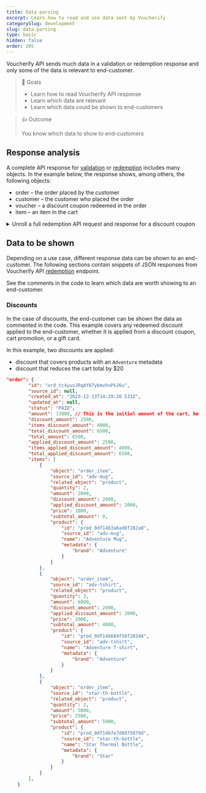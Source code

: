 ```yaml
---
title: Data parsing
excerpt: Learn how to read and use data sent by Voucherify
categorySlug: development
slug: data-parsing
type: basic
hidden: false
order: 205
---
```


Voucherify API sends much data in a validation or redemption response and only some of the data is relevant to end-customer.

> 📘 Goals
>
> - Learn how to read Voucherify API response
> - Learn which data are relevant
> - Learn which data could be shown to end-customers

> 👍 Outcome
> 
> You know which data to show to end-customers

## Response analysis

A complete API response for [validation](ref:validate-stacked-discounts) or [redemption](ref:redeem-stacked-discounts) includes many objects. In the example below, the response shows, among others, the following objects:
- order – the order placed by the customer
- customer – the customer who placed the order
- voucher – a discount coupon redeemed in the order
- item – an item in the cart

<!-- ^ Should we go into details and describe the sample response for all those objects?

I'd consider only the order and/or item.
 -->

<details>
<summary>Unroll a full redemption API request and response for a discount coupon</summary>
<p>

```json Request
{
    "customer": {
        "source_id": "test_customer_id_2"
    },
    "redeemables": [
        {
            "object": "voucher",
            "id": "Basic-discount-1"
        }
    ],
    "order": {
        "items": [
            {
                "source_id": "adv-mug",
                "related_object": "product",
                "price": 1000,
                "quantity": 2,
                "product": {
                    "metadata": {
                        "brand": "Adventure"
                    }
                }
            },
            {
                "source_id": "adv-poster",
                "related_object": "product",
                "price": 1500,
                "quantity": 3,
                "product": {
                    "metadata": {
                        "brand": "Adventure"
                    }
                }
            },
            {
                "source_id": "adv-tshirt",
                "related_object": "product",
                "price": 2000,
                "quantity": 3,
                "product": {
                    "metadata": {
                        "brand": "Adventure"
                    }
                }
            },
            {
                "source_id": "star-th-bottle",
                "related_object": "product",
                "price": 2500,
                "quantity": 2,
                "product": {
                    "metadata": {
                        "brand": "Star"
                    }
                }
            }
        ],
        "metadata": {}
    },
    "metadata": {}
}
```
```json Response
{
    "redemptions": [
        {
            "id": "r_0df92df74824167835",
            "customer_id": "cust_1g637SqVZnkdPNdAIZ7Ra879",
            "tracking_id": "track_Pw6r3ejnml43kIwNS4Zj09KZ67xOfLUy",
            "date": "2023-12-12T11:27:36.224Z",
            "order": {
                "id": "ord_iB08cMWm3sM3mWRJW17h62Pf",
                "source_id": null,
                "status": "PAID",
                "customer_id": "cust_1g637SqVZnkdPNdAIZ7Ra879",
                "referrer_id": null,
                "amount": 17500,
                "items_discount_amount": 5000,
                "items_applied_discount_amount": 5000,
                "total_discount_amount": 5000,
                "total_applied_discount_amount": 5000,
                "total_amount": 12500,
                "items": [
                    {
                        "object": "order_item",
                        "source_id": "adv-mug",
                        "related_object": "product",
                        "quantity": 2,
                        "amount": 2000,
                        "discount_amount": 2000,
                        "applied_discount_amount": 2000,
                        "price": 1000
                    },
                    {
                        "object": "order_item",
                        "source_id": "adv-poster",
                        "related_object": "product",
                        "quantity": 3,
                        "amount": 4500,
                        "discount_amount": 2000,
                        "applied_discount_amount": 2000,
                        "price": 1500
                    },
                    {
                        "object": "order_item",
                        "source_id": "adv-tshirt",
                        "related_object": "product",
                        "quantity": 3,
                        "amount": 6000,
                        "discount_amount": 1000,
                        "applied_discount_amount": 1000,
                        "price": 2000
                    },
                    {
                        "object": "order_item",
                        "source_id": "star-th-bottle",
                        "related_object": "product",
                        "quantity": 2,
                        "amount": 5000,
                        "price": 2500
                    }
                ],
                "metadata": {},
                "object": "order"
            },
            "customer": {
                "id": "cust_1g637SqVZnkdPNdAIZ7Ra879",
                "name": "Jane Doe",
                "email": "jane-doe@jane.doe",
                "source_id": "test_customer_id_2",
                "metadata": {
                    "lang": "en",
                    "test": true
                },
                "object": "customer"
            },
            "result": "SUCCESS",
            "voucher": {
                "id": "v_NhxOlxSaoeK13zf949Q3u0CRQ0ag0L3o",
                "code": "Basic-discount-1",
                "discount": {
                    "type": "AMOUNT",
                    "amount_off": 2000,
                    "aggregated_amount_limit": 5000,
                    "effect": "APPLY_TO_ITEMS"
                },
                "type": "DISCOUNT_VOUCHER",
                "campaign": "Basic discount-2",
                "campaign_id": "camp_BiFtRVJHJ8moAUe75NzspHNO",
                "is_referral_code": false,
                "created_at": "2023-12-06T15:34:57.264Z",
                "object": "voucher"
            },
            "object": "redemption"
        }
    ],
    "order": {
        "id": "ord_iB08cMWm3sM3mWRJW17h62Pf",
        "source_id": null,
        "created_at": "2023-12-12T11:27:36.184Z",
        "updated_at": null,
        "status": "PAID",
        "amount": 17500,
        "items_discount_amount": 5000,
        "total_discount_amount": 5000,
        "total_amount": 12500,
        "items_applied_discount_amount": 5000,
        "total_applied_discount_amount": 5000,
        "items": [
            {
                "object": "order_item",
                "source_id": "adv-mug",
                "related_object": "product",
                "quantity": 2,
                "amount": 2000,
                "discount_amount": 2000,
                "applied_discount_amount": 2000,
                "price": 1000,
                "subtotal_amount": 0,
                "product": {
                    "id": "prod_0df14b3a6ad8f282a8",
                    "source_id": "adv-mug",
                    "name": "Adventure Mug",
                    "metadata": {
                        "brand": "Adventure"
                    }
                }
            },
            {
                "object": "order_item",
                "source_id": "adv-poster",
                "related_object": "product",
                "quantity": 3,
                "amount": 4500,
                "discount_amount": 2000,
                "applied_discount_amount": 2000,
                "price": 1500,
                "subtotal_amount": 2500,
                "product": {
                    "id": "prod_0df14b548e58f282c0",
                    "source_id": "adv-poster",
                    "name": "Adventure Poster",
                    "metadata": {
                        "brand": "Adventure"
                    }
                }
            },
            {
                "object": "order_item",
                "source_id": "adv-tshirt",
                "related_object": "product",
                "quantity": 3,
                "amount": 6000,
                "discount_amount": 1000,
                "applied_discount_amount": 1000,
                "price": 2000,
                "subtotal_amount": 5000,
                "product": {
                    "id": "prod_0df14b684f58f282d4",
                    "source_id": "adv-tshirt",
                    "name": "Adventure T-shirt",
                    "metadata": {
                        "brand": "Adventure"
                    }
                }
            },
            {
                "object": "order_item",
                "source_id": "star-th-bottle",
                "related_object": "product",
                "quantity": 2,
                "amount": 5000,
                "price": 2500,
                "subtotal_amount": 5000,
                "product": {
                    "id": "prod_0df14b7e7d8975079d",
                    "source_id": "star-th-bottle",
                    "name": "Star Thermal Bottle",
                    "metadata": {
                        "brand": "Star"
                    }
                }
            }
        ],
        "metadata": {},
        "customer": {
            "id": "cust_1g637SqVZnkdPNdAIZ7Ra879",
            "object": "customer"
        },
        "customer_id": "cust_1g637SqVZnkdPNdAIZ7Ra879",
        "referrer_id": null,
        "object": "order",
        "redemptions": {
            "r_0df92df74824167835": {
                "date": "2023-12-12T11:27:36.224Z",
                "related_object_type": "voucher",
                "related_object_id": "v_NhxOlxSaoeK13zf949Q3u0CRQ0ag0L3o",
                "related_object_parent_id": "camp_BiFtRVJHJ8moAUe75NzspHNO"
            }
        }
    },
    "inapplicable_redeemables": [],
    "skipped_redeemables": []
}
```

</p>
</details>

<!-- ### Order object – response analysis

Code plus description, plus link to API reference

### Item object – response analysis

Code plus description, plus link to API reference

 -->

## Data to be shown

Depending on a use case, different response data can be shown to an end-customer. The following sections contain snippets of JSON responses from Voucherify API [redemption](ref:redeem-stacked-discounts) endpoint.

See the comments in the code to learn which data are worth showing to an end-customer.

### Discounts <!-- COMMENTS TO BE ADDED TOMORROW -->

In the case of discounts, the end-customer can be shown the data as commented in the code. This example covers any redeemed discount applied to the end-customer, whether it is applied from a discount coupon, cart promotion, or a gift card.

In this example, two discounts are applied:
- discount that covers products with an `Adventure` metadata
- discount that reduces the cart total by $20 

```json Response
"order": {
        "id": "ord_tc4yusJRqAY87ybmvhnPkJ6u",
        "source_id": null,
        "created_at": "2023-12-13T14:29:20.533Z",
        "updated_at": null,
        "status": "PAID",
        "amount": 13000, // This is the initial amount of the cart, before any discounts have been applied 
        "discount_amount": 2500,
        "items_discount_amount": 4000,
        "total_discount_amount": 6500,
        "total_amount": 6500,
        "applied_discount_amount": 2500,
        "items_applied_discount_amount": 4000,
        "total_applied_discount_amount": 6500,
        "items": [
            {
                "object": "order_item",
                "source_id": "adv-mug",
                "related_object": "product",
                "quantity": 2,
                "amount": 2000,
                "discount_amount": 2000,
                "applied_discount_amount": 2000,
                "price": 1000,
                "subtotal_amount": 0,
                "product": {
                    "id": "prod_0df14b3a6ad8f282a8",
                    "source_id": "adv-mug",
                    "name": "Adventure Mug",
                    "metadata": {
                        "brand": "Adventure"
                    }
                }
            },
            {
                "object": "order_item",
                "source_id": "adv-tshirt",
                "related_object": "product",
                "quantity": 3,
                "amount": 6000,
                "discount_amount": 2000,
                "applied_discount_amount": 2000,
                "price": 2000,
                "subtotal_amount": 4000,
                "product": {
                    "id": "prod_0df14b684f58f282d4",
                    "source_id": "adv-tshirt",
                    "name": "Adventure T-shirt",
                    "metadata": {
                        "brand": "Adventure"
                    }
                }
            },
            {
                "object": "order_item",
                "source_id": "star-th-bottle",
                "related_object": "product",
                "quantity": 2,
                "amount": 5000,
                "price": 2500,
                "subtotal_amount": 5000,
                "product": {
                    "id": "prod_0df14b7e7d8975079d",
                    "source_id": "star-th-bottle",
                    "name": "Star Thermal Bottle",
                    "metadata": {
                        "brand": "Star"
                    }
                }
            }
        ],
    }
```

<!--

### Free items -->